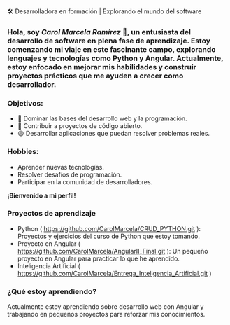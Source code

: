 🛠️ Desarrolladora en formación | Explorando el mundo del software
### Hola, soy *Carol Marcela Ramírez* 👋, un entusiasta del desarrollo de software en plena fase de aprendizaje. Estoy comenzando mi viaje en este fascinante campo, explorando lenguajes y tecnologías como Python y Angular. Actualmente, estoy enfocado en mejorar mis habilidades y construir proyectos prácticos que me ayuden a crecer como desarrollador.

### **Objetivos:**

- 🤔 Dominar las bases del desarrollo web y la programación.
- 💬 Contribuir a proyectos de código abierto.
- 😄 Desarrollar aplicaciones que puedan resolver problemas reales.

### **Hobbies:**

- Aprender nuevas tecnologías.
- Resolver desafíos de programación.
- Participar en la comunidad de desarrolladores.


**¡Bienvenido a mi perfil!**

### **Proyectos de aprendizaje**
- Python ( https://github.com/CarolMarcela/CRUD_PYTHON.git ): Proyectos y ejercicios del curso de Python que estoy tomando.
- Proyecto en Angular ( https://github.com/CarolMarcela/AngularII_Final.git ): Un pequeño proyecto en Angular para practicar lo que he aprendido.
- Inteligencia Artificial ( https://github.com/CarolMarcela/Entrega_Inteligencia_Artificial.git )

### **¿Qué estoy aprendiendo?**
Actualmente estoy aprendiendo sobre desarrollo web con Angular y trabajando en pequeños proyectos para reforzar mis conocimientos.










